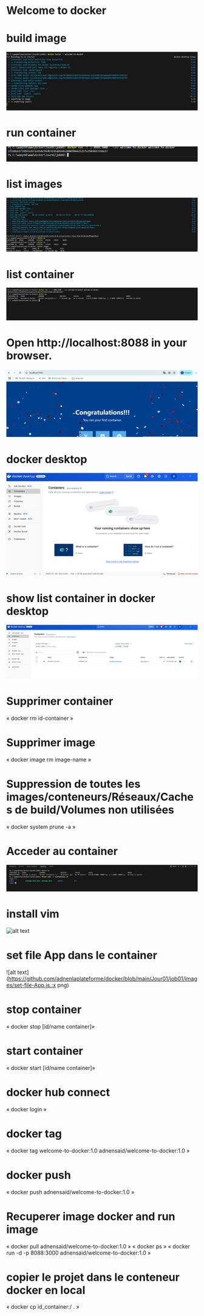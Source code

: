 # Welcome to docker

# build image

![alt text](https://github.com/adnenlaplateforme/docker/blob/main/Jour01/job01/images/build-image.png)

# run container

![alt text](https://github.com/adnenlaplateforme/docker/blob/main/Jour01/job01/images/run-container.png)

# list images

![alt text](https://github.com/adnenlaplateforme/docker/blob/main/Jour01/job01/images/list-images.png)

# list container

![alt text](https://github.com/adnenlaplateforme/docker/blob/main/Jour01/job01/images/list-container.png)

# Open http://localhost:8088 in your browser.

![alt text](https://github.com/adnenlaplateforme/docker/blob/main/Jour01/job01/images/browser.png)

# docker desktop

![alt text](https://github.com/adnenlaplateforme/docker/blob/main/Jour01/job01/images/docker-01.png)

# show list container in docker desktop

![alt text](https://github.com/adnenlaplateforme/docker/blob/main/Jour01/job01/images/docker-desktop.png)

# Supprimer container

« docker rm id-container »

# Supprimer image

« docker image rm image-name »

# Suppression de toutes les images/conteneurs/Réseaux/Caches de build/Volumes non utilisées

« docker system prune -a »

# Acceder au container

![alt text](https://github.com/adnenlaplateforme/docker/blob/main/Jour01/job01/images/docker-exec.png)

# install vim

![alt text](https://github.com/adnenlaplateforme/docker/blob/main/Jour01/job01/images/install-vim.png)

# set file App dans le container

![alt text](https://github.com/adnenlaplateforme/docker/blob/main/Jour01/job01/images/set-file-App.js.:x
png)

# stop container

« docker stop [id/name container]»

# start container

« docker start [id/name container]»

# docker hub connect

« docker login »

# docker tag

« docker tag welcome-to-docker:1.0 adnensaid/welcome-to-docker:1.0 »

# docker push

« docker push adnensaid/welcome-to-docker:1.0 »

# Recuperer image docker and run image

« docker pull adnensaid/welcome-to-docker:1.0 »
« docker ps »
« docker run -d -p 8088:3000 adnensaid/welcome-to-docker:1.0 »

# copier le projet dans le conteneur docker en local

« docker cp id_container:/ . »
